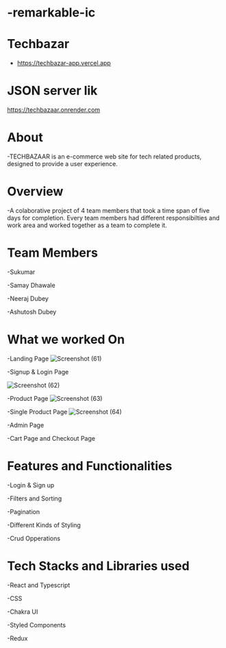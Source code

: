 # -remarkable-ic

# Techbazar
-  https://techbazar-app.vercel.app

# JSON server lik
  https://techbazaar.onrender.com

# About

-TECHBAZAAR is an e-commerce web site for tech related products, designed to provide a user experience.

# Overview

-A colaborative project of 4 team members that took a time span of five days for completion. Every team members had different responsibilties and work area and worked together as a team to complete it.

# Team Members

-Sukumar

-Samay Dhawale

-Neeraj Dubey

-Ashutosh Dubey

# What we worked On

-Landing Page
![Screenshot (61)](https://github.com/neo1710/-remarkable-ic/assets/115460455/c83f536b-13cd-4334-89fc-77865132fc66)


-Signup & Login Page

![Screenshot (62)](https://github.com/neo1710/-remarkable-ic/assets/115460455/568f6096-1637-415d-90fc-a63ba2ee1fd1)

-Product Page
![Screenshot (63)](https://github.com/neo1710/-remarkable-ic/assets/115460455/7ee83179-5848-40ac-91be-fa0480192465)

-Single Product Page
![Screenshot (64)](https://github.com/neo1710/-remarkable-ic/assets/115460455/c4f587b0-3b53-47b2-ad16-8e30fa2c037e)

-Admin Page 

-Cart Page and Checkout Page

# Features and Functionalities

-Login & Sign up

-Filters and Sorting 

-Pagination

-Different Kinds of Styling

-Crud Opperations

# Tech Stacks and Libraries used

-React and Typescript

-CSS

-Chakra UI

-Styled Components

-Redux




